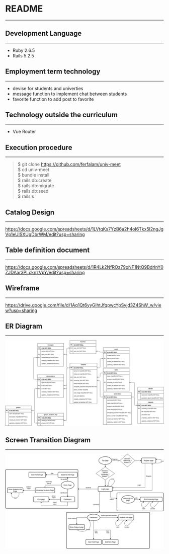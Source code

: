 # README
***

## Development Language
***
- Ruby 2.6.5
- Rails 5.2.5

## Employment term technology
***
- devise for students and univerties
- message function to implement chat between students
- favorite function to add post to favorite

## Technology outside the curriculum
***
- Vue Router


## Execution procedure
***
> $ git clone https://github.com/ferfalam/univ-meet  
> $ cd univ-meet  
> $ bundle install  
> $ rails db:create  
> $ rails db:migrate  
> $ rails db:seed  
> $ rails s  

## Catalog Design 
***
<https://docs.google.com/spreadsheets/d/1LVtqKs7YzB6a2h4oI6Tkx5l2ngJgVp1eUlSXUgDbrWM/edit?usp=sharing>

## Table definition document
***
<https://docs.google.com/spreadsheets/d/1R4Lk2NfROz79oNF1NtQ9BdrlnY0ZJDAar3PLcknzVpY/edit?usp=sharing>

## Wireframe
***
<https://drive.google.com/file/d/1Aq1Qt6yyGIhtJfqpwcYpSyjd3Z4ShW_w/view?usp=sharing>

## ER Diagram
***
![ER DIAGRAM](/er-diagram.jpg "ER Diagram")

## Screen Transition Diagram
***
![Screen Tansition diagram](/screen-transition.jpg "Screen Tansition diagram")